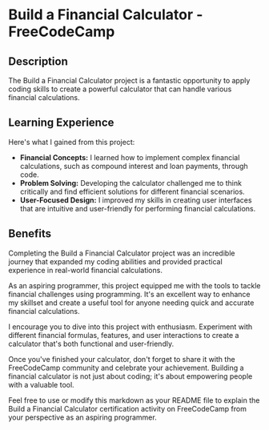 # Build a Financial Calculator - FreeCodeCamp


## Description

The Build a Financial Calculator project is a fantastic opportunity to apply coding skills to create a powerful calculator that can handle various financial calculations.

## Learning Experience

Here's what I gained from this project:

- **Financial Concepts:** I learned how to implement complex financial calculations, such as compound interest and loan payments, through code.
- **Problem Solving:** Developing the calculator challenged me to think critically and find efficient solutions for different financial scenarios.
- **User-Focused Design:** I improved my skills in creating user interfaces that are intuitive and user-friendly for performing financial calculations.

## Benefits

Completing the Build a Financial Calculator project was an incredible journey that expanded my coding abilities and provided practical experience in real-world financial calculations.

As an aspiring programmer, this project equipped me with the tools to tackle financial challenges using programming. It's an excellent way to enhance my skillset and create a useful tool for anyone needing quick and accurate financial calculations.

I encourage you to dive into this project with enthusiasm. Experiment with different financial formulas, features, and user interactions to create a calculator that's both functional and user-friendly.

Once you've finished your calculator, don't forget to share it with the FreeCodeCamp community and celebrate your achievement. Building a financial calculator is not just about coding; it's about empowering people with a valuable tool.

Feel free to use or modify this markdown as your README file to explain the Build a Financial Calculator certification activity on FreeCodeCamp from your perspective as an aspiring programmer.
